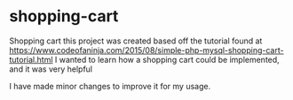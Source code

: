 # shopping-cart
Shopping cart 
this project was created based off the tutorial found at https://www.codeofaninja.com/2015/08/simple-php-mysql-shopping-cart-tutorial.html
I wanted to learn how a shopping cart could be implemented, and it was very helpful

I have made minor changes to improve it for my usage.

